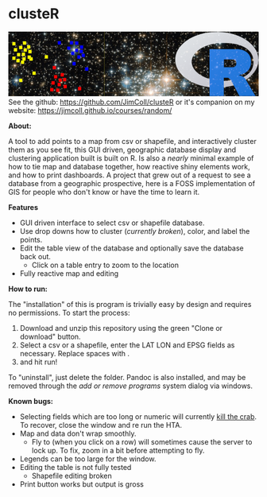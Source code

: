 # **clusteR**  
![cluster view](https://github.com/JimColl/clusteR/blob/master/data/ClusteR.PNG)  
See the github: https://github.com/JimColl/clusteR or it's companion on my website: https://jimcoll.github.io/courses/random/

**About:**  

A tool to add points to a map from csv or shapefile, and interactively cluster them as you see fit, this GUI driven, geographic database display and clustering application built is built on R.  Is also a _nearly_ minimal example of how to tie map and database together, how reactive shiny elements work, and how to print dashboards.  A project that grew out of a request to see a database from a geographic prospective, here is a FOSS implementation of GIS for people who don't know or have the time to learn it.

**Features**  

* GUI driven interface to select csv or shapefile database.  
* Use drop downs how to cluster (_currently broken_), color, and label the points.  
* Edit the table view of the database and optionally save the database back out.  
  * Click on a table entry to zoom to the location  
* Fully reactive map and editing  

**How to run:**  

The "installation" of this is program is trivially easy by design and requires no permissions.
To start the process:  

1) Download and unzip this repository using the green "Clone or download" button.  
2) Select a csv or a shapefile, enter the LAT LON and EPSG fields as necessary.  Replace spaces with .   
3) and hit run!

To "uninstall", just delete the folder.  Pandoc is also installed, and may be removed through the _add or remove programs_ system dialog via windows.

**Known bugs:**  

* Selecting fields which are too long or numeric will currently [kill the crab](http://i.imgur.com/gMmnR5p.jpg).  To recover, close the window and re run the HTA.  
* Map and data don't wrap smoothly.  
  * Fly to (when you click on a row) will sometimes cause the server to lock up.  To fix, zoom in a bit before attempting to fly.  
* Legends can be too large for the window.  
* Editing the table is not fully tested  
  * Shapefile editing broken  
* Print button works but output is gross  